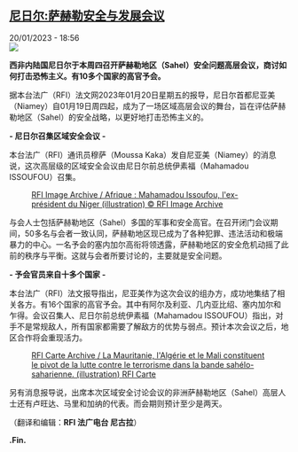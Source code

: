 <!--1674238503000-->
[尼日尔:萨赫勒安全与发展会议](https://www.rfi.fr/cn/%E7%A4%BE%E4%BC%9A/20230120-rfi-%E6%B3%95%E5%B9%BF-%E5%B0%BC%E5%8F%A4%E6%8B%89-%E9%9D%9E%E6%B4%B2-%E5%B0%BC%E6%97%A5%E5%B0%94-%E8%90%A8%E8%B5%AB%E5%8B%92%E5%AE%89%E5%85%A8%E4%B8%8E%E5%8F%91%E5%B1%95%E4%BC%9A%E8%AE%AE)
------

<div>20/01/2023 - 18:56</div><img src="https://s.rfi.fr/media/display/fdc1c26e-1bd5-11ea-ba04-005056bff430/w:1280/p:16x9/g5_du_sahel_issu_de_2000px-blankmap-africa_0_0_0.jpg"><p><strong>西非内陆国尼日尔于本周四召开萨赫勒地区（Sahel）安全问题高层会议，商讨如何打击恐怖主义。有10多个国家的高官予会。                </strong></p><div><p>据本台法广（RFI）法文网2023年01月20日星期五的报导，尼日尔首都尼亚美（Niamey）自01月19日周四起，成为了一场区域高层会议的舞台，旨在评估萨赫勒地区（Sahel）的安全战略，以更好地打击恐怖主义的。</p><p><strong>- 尼日尔召集区域安全会议 -</strong></p><p>本台法广（RFI）通讯员穆萨（Moussa Kaka）发自尼亚美（Niamey）的消息说，这次高层级的区域安全会议由尼日尔前总统伊素福（Mahamadou ISSOUFOU）召集。</p><a href="https://www.rfi.fr/fr/afrique/20230120-au-niger-une-r%C3%A9union-de-haut-niveau-sur-la-s%C3%A9curit%C3%A9-r%C3%A9gionale-au-sahel"><figure><picture><sourcetype="image/webp"srcset="https://s.rfi.fr/media/display/b713217c-3723-11eb-b027-005056bf87d6/1_1_2.webp"sizes=""/><imgsrc="data:image/gif;base64,R0lGODlhAQABAIAAAAAAAP///yH5BAEAAAAALAAAAAABAAEAAAIBRAA7" alt="Image RFI - Niger" srcset="https://s.rfi.fr/media/display/b713217c-3723-11eb-b027-005056bf87d6/1_1_2.jpg"sizes=""loading="lazy"/></picture><figcaption><span>RFI Image Archive / Afrique : Mahamadou Issoufou, l&#039;ex-président du Niger (illustration)</span>                <span>© RFI Image Archive</span>            </figcaption></figure></a><p>与会人士包括萨赫勒地区（Sahel）多国的军事和安全高官。在召开闭门会议期间，50多名与会者一致认同，萨赫勒地区现已成为了各种犯罪、违法活动和极端暴力的中心。一名予会的塞内加尔高衔将领透露，萨赫勒地区的安全危机动摇了此前的秩序与平衡。这就与会者所要讨论的，主要就是安全问题。</p><p><strong>- 予会官员来自十多个国家 -</strong></p><p>本台法广（RFI）法文报导指出，尼亚美作为这次会议的组办方，成功地集结了相关各方。有16个国家的高官予会。其中有阿尔及利亚、几内亚比绍、塞内加尔和乍得。会议召集人、尼日尔前总统伊素福（Mahamadou ISSOUFOU）指出，对手不是常规敌人，所有国家都需要了解敌方的优势与弱点。预计本次会议之后，地区合作将会重现活力。</p><a href="https://www.rfi.fr/fr/tag/sahel/"><figure><picture><sourcetype="image/webp"srcset="https://s.rfi.fr/media/display/8bb7c164-0fe1-11ea-bf98-005056a99247/carte-mali-algerie-mauritanie432_0.webp"sizes=""/><imgsrc="data:image/gif;base64,R0lGODlhAQABAIAAAAAAAP///yH5BAEAAAAALAAAAAABAAEAAAIBRAA7" alt="Image RFI - Sahel" srcset="https://s.rfi.fr/media/display/8bb7c164-0fe1-11ea-bf98-005056a99247/carte-mali-algerie-mauritanie432_0.jpg"sizes=""loading="lazy"/></picture><figcaption><span>RFI Carte Archive / La Mauritanie, l&#039;Algérie et le Mali constituent le pivot de la lutte contre le terrorisme dans la bande sahélo-saharienne. (illustration)</span>                <span>RFI Carte</span>            </figcaption></figure></a><p>另有消息报导说，出席本次区域安全讨论会议的非洲萨赫勒地区（Sahel）高层人士还有卢旺达、马里和加纳的代表。而会期则预计至少是两天。</p><p>（翻译和编辑：<strong>RFI 法广电台 尼古拉</strong>）</p><p><strong>.Fin.</strong></p><div data-selfpromo-newsletter></div><div data-selfpromo-app></div></div>
